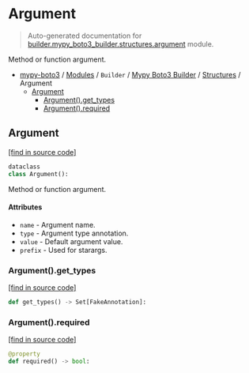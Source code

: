 # Argument

> Auto-generated documentation for [builder.mypy_boto3_builder.structures.argument](https://github.com/vemel/mypy_boto3/blob/master/builder/mypy_boto3_builder/structures/argument.py) module.

Method or function argument.

- [mypy-boto3](../../../README.md#mypy_boto3) / [Modules](../../../MODULES.md#mypy-boto3-modules) / `Builder` / [Mypy Boto3 Builder](../index.md#mypy-boto3-builder) / [Structures](index.md#structures) / Argument
    - [Argument](#argument)
        - [Argument().get_types](#argumentget_types)
        - [Argument().required](#argumentrequired)

## Argument

[[find in source code]](https://github.com/vemel/mypy_boto3/blob/master/builder/mypy_boto3_builder/structures/argument.py#L11)

```python
dataclass
class Argument():
```

Method or function argument.

#### Attributes

- `name` - Argument name.
- `type` - Argument type annotation.
- `value` - Default argument value.
- `prefix` - Used for starargs.

### Argument().get_types

[[find in source code]](https://github.com/vemel/mypy_boto3/blob/master/builder/mypy_boto3_builder/structures/argument.py#L28)

```python
def get_types() -> Set[FakeAnnotation]:
```

### Argument().required

[[find in source code]](https://github.com/vemel/mypy_boto3/blob/master/builder/mypy_boto3_builder/structures/argument.py#L37)

```python
@property
def required() -> bool:
```
